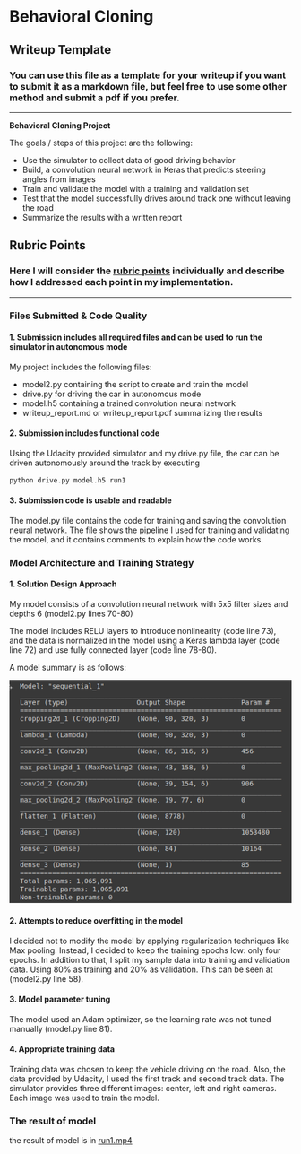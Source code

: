 # **Behavioral Cloning** 

## Writeup Template

### You can use this file as a template for your writeup if you want to submit it as a markdown file, but feel free to use some other method and submit a pdf if you prefer.

---

**Behavioral Cloning Project**

The goals / steps of this project are the following:
* Use the simulator to collect data of good driving behavior
* Build, a convolution neural network in Keras that predicts steering angles from images
* Train and validate the model with a training and validation set
* Test that the model successfully drives around track one without leaving the road
* Summarize the results with a written report


[//]: # (Image References)

[image1]: ./pic/model_architect.png "Model Visualization"
[image2]: ./examples/placeholder.png "Grayscaling"
[image3]: ./examples/placeholder_small.png "Recovery Image"
[image4]: ./examples/placeholder_small.png "Recovery Image"
[image5]: ./examples/placeholder_small.png "Recovery Image"
[image6]: ./examples/placeholder_small.png "Normal Image"
[image7]: ./examples/placeholder_small.png "Flipped Image"

## Rubric Points
### Here I will consider the [rubric points](https://review.udacity.com/#!/rubrics/432/view) individually and describe how I addressed each point in my implementation.  

---
### Files Submitted & Code Quality

#### 1. Submission includes all required files and can be used to run the simulator in autonomous mode

My project includes the following files:
* model2.py containing the script to create and train the model
* drive.py for driving the car in autonomous mode
* model.h5 containing a trained convolution neural network 
* writeup_report.md or writeup_report.pdf summarizing the results

#### 2. Submission includes functional code
Using the Udacity provided simulator and my drive.py file, the car can be driven autonomously around the track by executing 
```sh
python drive.py model.h5 run1
```

#### 3. Submission code is usable and readable

The model.py file contains the code for training and saving the convolution neural network. The file shows the pipeline I used for training and validating the model, and it contains comments to explain how the code works.


### Model Architecture and Training Strategy

#### 1. Solution Design Approach

My model consists of a convolution neural network with 5x5 filter sizes and depths 6 (model2.py lines 70-80) 

The model includes RELU layers to introduce nonlinearity (code line 73), and the data is normalized in the model using a Keras lambda layer (code line 72) and use fully connected layer (code line 78-80).

A model summary is as follows:

![alt text][image1]

#### 2. Attempts to reduce overfitting in the model

I decided not to modify the model by applying regularization techniques like Max pooling. Instead, I decided to keep the training epochs low: only four epochs. In addition to that, I split my sample data into training and validation data. Using 80% as training and 20% as validation. This can be seen at (model2.py line 58).

#### 3. Model parameter tuning

The model used an Adam optimizer, so the learning rate was not tuned manually (model.py line 81).

#### 4. Appropriate training data

Training data was chosen to keep the vehicle driving on the road. Also, the data provided by Udacity, I used the first track and second track data. The simulator provides three different images: center, left and right cameras. Each image was used to train the model.

### The result of model

the result of model is in [run1.mp4](./run1.mp4)
